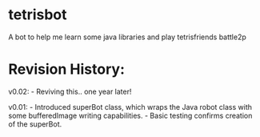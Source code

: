 tetrisbot
=========
A bot to help me learn some java libraries and play tetrisfriends battle2p


Revision History:
=========================================================================================
v0.02:
    - Reviving this.. one year later!

v0.01: 
    - Introduced superBot class, which wraps the Java robot class with some bufferedImage
      writing capabilities.
    - Basic testing confirms creation of the superBot.
